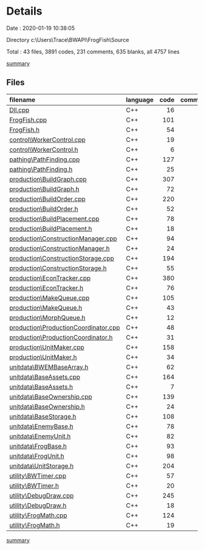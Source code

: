 # Details

Date : 2020-01-19 10:38:05

Directory c:\Users\Trace\BWAPI\FrogFish\Source

Total : 43 files,  3891 codes, 231 comments, 635 blanks, all 4757 lines

[summary](results.md)

## Files
| filename | language | code | comment | blank | total |
| :--- | :--- | ---: | ---: | ---: | ---: |
| [Dll.cpp](file:///c%3A/Users/Trace/BWAPI/FrogFish/Source/Dll.cpp) | C++ | 16 | 0 | 4 | 20 |
| [FrogFish.cpp](file:///c%3A/Users/Trace/BWAPI/FrogFish/Source/FrogFish.cpp) | C++ | 101 | 29 | 25 | 155 |
| [FrogFish.h](file:///c%3A/Users/Trace/BWAPI/FrogFish/Source/FrogFish.h) | C++ | 54 | 2 | 11 | 67 |
| [control\WorkerControl.cpp](file:///c%3A/Users/Trace/BWAPI/FrogFish/Source/control/WorkerControl.cpp) | C++ | 19 | 1 | 2 | 22 |
| [control\WorkerControl.h](file:///c%3A/Users/Trace/BWAPI/FrogFish/Source/control/WorkerControl.h) | C++ | 6 | 0 | 2 | 8 |
| [pathing\PathFinding.cpp](file:///c%3A/Users/Trace/BWAPI/FrogFish/Source/pathing/PathFinding.cpp) | C++ | 127 | 0 | 11 | 138 |
| [pathing\PathFinding.h](file:///c%3A/Users/Trace/BWAPI/FrogFish/Source/pathing/PathFinding.h) | C++ | 25 | 0 | 4 | 29 |
| [production\BuildGraph.cpp](file:///c%3A/Users/Trace/BWAPI/FrogFish/Source/production/BuildGraph.cpp) | C++ | 307 | 11 | 38 | 356 |
| [production\BuildGraph.h](file:///c%3A/Users/Trace/BWAPI/FrogFish/Source/production/BuildGraph.h) | C++ | 72 | 42 | 23 | 137 |
| [production\BuildOrder.cpp](file:///c%3A/Users/Trace/BWAPI/FrogFish/Source/production/BuildOrder.cpp) | C++ | 220 | 1 | 19 | 240 |
| [production\BuildOrder.h](file:///c%3A/Users/Trace/BWAPI/FrogFish/Source/production/BuildOrder.h) | C++ | 52 | 3 | 11 | 66 |
| [production\BuildPlacement.cpp](file:///c%3A/Users/Trace/BWAPI/FrogFish/Source/production/BuildPlacement.cpp) | C++ | 78 | 3 | 8 | 89 |
| [production\BuildPlacement.h](file:///c%3A/Users/Trace/BWAPI/FrogFish/Source/production/BuildPlacement.h) | C++ | 18 | 0 | 11 | 29 |
| [production\ConstructionManager.cpp](file:///c%3A/Users/Trace/BWAPI/FrogFish/Source/production/ConstructionManager.cpp) | C++ | 94 | 11 | 7 | 112 |
| [production\ConstructionManager.h](file:///c%3A/Users/Trace/BWAPI/FrogFish/Source/production/ConstructionManager.h) | C++ | 24 | 0 | 7 | 31 |
| [production\ConstructionStorage.cpp](file:///c%3A/Users/Trace/BWAPI/FrogFish/Source/production/ConstructionStorage.cpp) | C++ | 194 | 7 | 16 | 217 |
| [production\ConstructionStorage.h](file:///c%3A/Users/Trace/BWAPI/FrogFish/Source/production/ConstructionStorage.h) | C++ | 55 | 4 | 12 | 71 |
| [production\EconTracker.cpp](file:///c%3A/Users/Trace/BWAPI/FrogFish/Source/production/EconTracker.cpp) | C++ | 380 | 37 | 36 | 453 |
| [production\EconTracker.h](file:///c%3A/Users/Trace/BWAPI/FrogFish/Source/production/EconTracker.h) | C++ | 76 | 17 | 15 | 108 |
| [production\MakeQueue.cpp](file:///c%3A/Users/Trace/BWAPI/FrogFish/Source/production/MakeQueue.cpp) | C++ | 105 | 7 | 15 | 127 |
| [production\MakeQueue.h](file:///c%3A/Users/Trace/BWAPI/FrogFish/Source/production/MakeQueue.h) | C++ | 43 | 7 | 12 | 62 |
| [production\MorphQueue.h](file:///c%3A/Users/Trace/BWAPI/FrogFish/Source/production/MorphQueue.h) | C++ | 12 | 0 | 6 | 18 |
| [production\ProductionCoordinator.cpp](file:///c%3A/Users/Trace/BWAPI/FrogFish/Source/production/ProductionCoordinator.cpp) | C++ | 48 | 3 | 8 | 59 |
| [production\ProductionCoordinator.h](file:///c%3A/Users/Trace/BWAPI/FrogFish/Source/production/ProductionCoordinator.h) | C++ | 31 | 4 | 15 | 50 |
| [production\UnitMaker.cpp](file:///c%3A/Users/Trace/BWAPI/FrogFish/Source/production/UnitMaker.cpp) | C++ | 158 | 3 | 12 | 173 |
| [production\UnitMaker.h](file:///c%3A/Users/Trace/BWAPI/FrogFish/Source/production/UnitMaker.h) | C++ | 34 | 0 | 15 | 49 |
| [unitdata\BWEMBaseArray.h](file:///c%3A/Users/Trace/BWAPI/FrogFish/Source/unitdata/BWEMBaseArray.h) | C++ | 62 | 1 | 15 | 78 |
| [unitdata\BaseAssets.cpp](file:///c%3A/Users/Trace/BWAPI/FrogFish/Source/unitdata/BaseAssets.cpp) | C++ | 164 | 4 | 6 | 174 |
| [unitdata\BaseAssets.h](file:///c%3A/Users/Trace/BWAPI/FrogFish/Source/unitdata/BaseAssets.h) | C++ | 7 | 0 | 5 | 12 |
| [unitdata\BaseOwnership.cpp](file:///c%3A/Users/Trace/BWAPI/FrogFish/Source/unitdata/BaseOwnership.cpp) | C++ | 139 | 5 | 8 | 152 |
| [unitdata\BaseOwnership.h](file:///c%3A/Users/Trace/BWAPI/FrogFish/Source/unitdata/BaseOwnership.h) | C++ | 24 | 0 | 9 | 33 |
| [unitdata\BaseStorage.h](file:///c%3A/Users/Trace/BWAPI/FrogFish/Source/unitdata/BaseStorage.h) | C++ | 108 | 1 | 23 | 132 |
| [unitdata\EnemyBase.h](file:///c%3A/Users/Trace/BWAPI/FrogFish/Source/unitdata/EnemyBase.h) | C++ | 78 | 4 | 35 | 117 |
| [unitdata\EnemyUnit.h](file:///c%3A/Users/Trace/BWAPI/FrogFish/Source/unitdata/EnemyUnit.h) | C++ | 82 | 1 | 31 | 114 |
| [unitdata\FrogBase.h](file:///c%3A/Users/Trace/BWAPI/FrogFish/Source/unitdata/FrogBase.h) | C++ | 93 | 9 | 41 | 143 |
| [unitdata\FrogUnit.h](file:///c%3A/Users/Trace/BWAPI/FrogFish/Source/unitdata/FrogUnit.h) | C++ | 98 | 2 | 38 | 138 |
| [unitdata\UnitStorage.h](file:///c%3A/Users/Trace/BWAPI/FrogFish/Source/unitdata/UnitStorage.h) | C++ | 204 | 1 | 34 | 239 |
| [utility\BWTimer.cpp](file:///c%3A/Users/Trace/BWAPI/FrogFish/Source/utility/BWTimer.cpp) | C++ | 57 | 0 | 8 | 65 |
| [utility\BWTimer.h](file:///c%3A/Users/Trace/BWAPI/FrogFish/Source/utility/BWTimer.h) | C++ | 20 | 1 | 7 | 28 |
| [utility\DebugDraw.cpp](file:///c%3A/Users/Trace/BWAPI/FrogFish/Source/utility/DebugDraw.cpp) | C++ | 245 | 2 | 13 | 260 |
| [utility\DebugDraw.h](file:///c%3A/Users/Trace/BWAPI/FrogFish/Source/utility/DebugDraw.h) | C++ | 18 | 0 | 3 | 21 |
| [utility\FrogMath.cpp](file:///c%3A/Users/Trace/BWAPI/FrogFish/Source/utility/FrogMath.cpp) | C++ | 124 | 8 | 10 | 142 |
| [utility\FrogMath.h](file:///c%3A/Users/Trace/BWAPI/FrogFish/Source/utility/FrogMath.h) | C++ | 19 | 0 | 4 | 23 |

[summary](results.md)